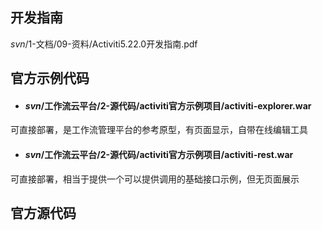 ## 开发指南

$svn$/1-文档/09-资料/Activiti5.22.0开发指南.pdf

## 官方示例代码

* #### $svn$/工作流云平台/2-源代码/activiti官方示例项目/activiti-explorer.war

可直接部署，是工作流管理平台的参考原型，有页面显示，自带在线编辑工具

* #### $svn$/工作流云平台/2-源代码/activiti官方示例项目/activiti-rest.war

可直接部署，相当于提供一个可以提供调用的基础接口示例，但无页面展示

## 官方源代码






